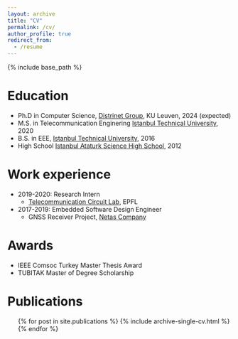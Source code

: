 ```yaml
---
layout: archive
title: "CV"
permalink: /cv/
author_profile: true
redirect_from:
  - /resume
---
```


{% include base_path %}

Education
======
* Ph.D in Computer Science, [Distrinet Group](https://distrinet.cs.kuleuven.be), KU Leuven, 2024 (expected)
* M.S. in Telecommunication Enginering [Istanbul Technical University](https://www.itu.edu.tr/en), 2020
* B.S. in EEE, [Istanbul Technical University](https://www.itu.edu.tr/en), 2016
* High School [Istanbul Ataturk Science High School](https://iafl.meb.k12.tr/), 2012

Work experience
======
* 2019-2020: Research Intern
  * [Telecommunication Circuit Lab](https://www.epfl.ch/labs/tcl/), EPFL
* 2017-2019: Embedded Software Design Engineer
  * GNSS Receiver Project, [Netas Company](https://netas.com.tr/?lang=en)
 
Awards
======
* IEEE Comsoc Turkey Master Thesis Award
* TUBITAK Master of Degree Scholarship


Publications
======
  <ul>{% for post in site.publications %}
    {% include archive-single-cv.html %}
  {% endfor %}</ul>
  
 

